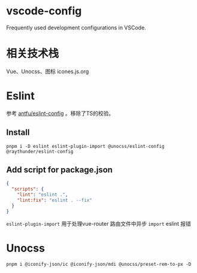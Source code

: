 # vscode-config

Frequently used development configurations in VSCode.

# 相关技术栈

Vue、Unocss、图标 icones.js.org

# Eslint

参考 [antfu/eslint-config](https://github.com/antfu/eslint-config) 。移除了TS的校验。

## Install

```
pnpm i -D eslint eslint-plugin-import @unocss/eslint-config @raythunder/eslint-config
```

## Add script for package.json

```json
{
  "scripts": {
    "lint": "eslint .",
    "lint:fix": "eslint . --fix"
  }
}
```

`eslint-plugin-import` 用于处理vue-router 路由文件中异步 `import` eslint 报错

# Unocss 

```
pnpm i @iconify-json/ic @iconify-json/mdi @unocss/preset-rem-to-px -D
```
